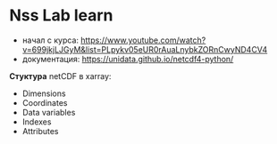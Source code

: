 # Nss Lab learn

- начал с курса: https://www.youtube.com/watch?v=699jkjLJGyM&list=PLpykv05eUR0rAuaLnybkZORnCwyND4CV4
- документация: https://unidata.github.io/netcdf4-python/

**Стуктура** netCDF в xarray:
 - Dimensions
 - Coordinates
 - Data variables
 - Indexes
 - Attributes
